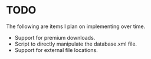 # TODO

The following are items I plan on implementing over time.

* Support for premium downloads.
* Script to directly manipulate the database.xml file.
* Support for external file locations.